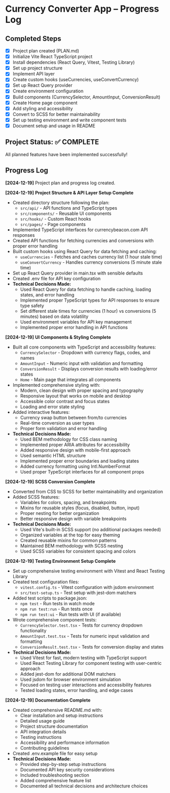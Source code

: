 # Currency Converter App – Progress Log

## Completed Steps

- [x] Project plan created (PLAN.md)
- [x] Initialize Vite React TypeScript project
- [x] Install dependencies (React Query, Vitest, Testing Library)
- [x] Set up project structure
- [x] Implement API layer
- [x] Create custom hooks (useCurrencies, useConvertCurrency)
- [x] Set up React Query provider
- [x] Create environment configuration
- [x] Build components (CurrencySelector, AmountInput, ConversionResult)
- [x] Create Home page component
- [x] Add styling and accessibility
- [x] Convert to SCSS for better maintainability
- [x] Set up testing environment and write component tests
- [x] Document setup and usage in README

## Project Status: ✅ COMPLETE

All planned features have been implemented successfully!

## Progress Log

**[2024-12-19]** Project plan and progress log created.

**[2024-12-19]** **Project Structure & API Layer Setup Complete**

- Created directory structure following the plan:
  - `src/api/` - API functions and TypeScript types
  - `src/components/` - Reusable UI components
  - `src/hooks/` - Custom React hooks
  - `src/pages/` - Page components
- Implemented TypeScript interfaces for currencybeacon.com API responses
- Created API functions for fetching currencies and conversions with proper error handling
- Built custom hooks using React Query for data fetching and caching:
  - `useCurrencies` - Fetches and caches currency list (1 hour stale time)
  - `useConvertCurrency` - Handles currency conversions (5 minute stale time)
- Set up React Query provider in main.tsx with sensible defaults
- Created .env file for API key configuration
- **Technical Decisions Made:**
  - Used React Query for data fetching to handle caching, loading states, and error handling
  - Implemented proper TypeScript types for API responses to ensure type safety
  - Set different stale times for currencies (1 hour) vs conversions (5 minutes) based on data volatility
  - Used environment variables for API key management
  - Implemented proper error handling in API functions

**[2024-12-19]** **UI Components & Styling Complete**

- Built all core components with TypeScript and accessibility features:
  - `CurrencySelector` - Dropdown with currency flags, codes, and names
  - `AmountInput` - Numeric input with validation and formatting
  - `ConversionResult` - Displays conversion results with loading/error states
  - `Home` - Main page that integrates all components
- Implemented comprehensive styling with:
  - Modern, clean design with proper spacing and typography
  - Responsive layout that works on mobile and desktop
  - Accessible color contrast and focus states
  - Loading and error state styling
- Added interactive features:
  - Currency swap button between from/to currencies
  - Real-time conversion as user types
  - Proper form validation and error handling
- **Technical Decisions Made:**
  - Used BEM methodology for CSS class naming
  - Implemented proper ARIA attributes for accessibility
  - Added responsive design with mobile-first approach
  - Used semantic HTML structure
  - Implemented proper error boundaries and loading states
  - Added currency formatting using Intl.NumberFormat
  - Used proper TypeScript interfaces for all component props

**[2024-12-19]** **SCSS Conversion Complete**

- Converted from CSS to SCSS for better maintainability and organization
- Added SCSS features:
  - Variables for colors, spacing, and breakpoints
  - Mixins for reusable styles (focus, disabled, button, input)
  - Proper nesting for better organization
  - Better responsive design with variable breakpoints
- **Technical Decisions Made:**
  - Used Vite's built-in SCSS support (no additional packages needed)
  - Organized variables at the top for easy theming
  - Created reusable mixins for common patterns
  - Maintained BEM methodology with SCSS nesting
  - Used SCSS variables for consistent spacing and colors

**[2024-12-19]** **Testing Environment Setup Complete**

- Set up comprehensive testing environment with Vitest and React Testing Library
- Created test configuration files:
  - `vitest.config.ts` - Vitest configuration with jsdom environment
  - `src/test-setup.ts` - Test setup with jest-dom matchers
- Added test scripts to package.json:
  - `npm test` - Run tests in watch mode
  - `npm run test:run` - Run tests once
  - `npm run test:ui` - Run tests with UI (if available)
- Wrote comprehensive component tests:
  - `CurrencySelector.test.tsx` - Tests for currency dropdown functionality
  - `AmountInput.test.tsx` - Tests for numeric input validation and formatting
  - `ConversionResult.test.tsx` - Tests for conversion display and states
- **Technical Decisions Made:**
  - Used Vitest for fast, modern testing with TypeScript support
  - Used React Testing Library for component testing with user-centric approach
  - Added jest-dom for additional DOM matchers
  - Used jsdom for browser environment simulation
  - Focused on testing user interactions and accessibility features
  - Tested loading states, error handling, and edge cases

**[2024-12-19]** **Documentation Complete**

- Created comprehensive README.md with:
  - Clear installation and setup instructions
  - Detailed usage guide
  - Project structure documentation
  - API integration details
  - Testing instructions
  - Accessibility and performance information
  - Contributing guidelines
- Created .env.example file for easy setup
- **Technical Decisions Made:**
  - Provided step-by-step setup instructions
  - Documented API key security considerations
  - Included troubleshooting section
  - Added comprehensive feature list
  - Documented all technical decisions and architecture choices
